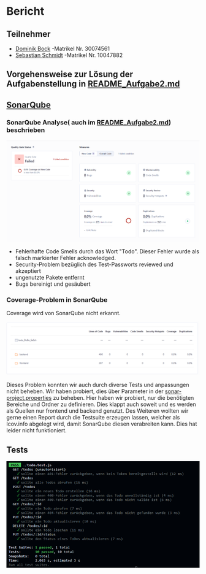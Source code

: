 # Bericht

## Teilnehmer
   - [Dominik Bock](https://github.com/DoBo91)          -Matrikel Nr. 30074561
   - [Sebastian Schmidt](https://github.com/DrDigits)   -Matrikel Nr. 10047882


## Vorgehensweise zur Lösung der Aufgabenstellung in [README_Aufgabe2.md](./README_Aufgabe2.md)

## [SonarQube](https://hopper.fh-swf.de/sonarqube/dashboard?id=todo_DoBo_SeSch)

### SonarQube Analyse( auch im [README_Aufgabe2.md](./README_Aufgabe2.md)) beschrieben
![](screenshot/project.png)


  - Fehlerhafte Code Smells durch das Wort "Todo". Dieser Fehler wurde als falsch markierter Fehler acknowledged.
  - Security-Problem bezüglich des Test-Passworts reviewed und akzeptiert
  - ungenutzte Pakete entfernt
  - Bugs bereinigt und gesäubert

### Coverage-Problem in SonarQube

Coverage wird von SonarQube nicht erkannt.

![](screenshot/Coverage.png)


Dieses Problem konnten wir auch durch diverse Tests und anpassungen nicht beheben. Wir haben probiert, dies über Parameter in der [sonar-project.properties](./sonar-project.properties) zu beheben.
Hier haben wir probiert, nur die benötigten Bereiche und Ordner zu definieren. Dies klappt auch soweit und es werden als Quellen nur frontend und backend genutzt.
Des Weiteren wollten wir gerne einen Report durch die Testsuite erzeugen lassen, welcher als lcov.info abgelegt wird, damit SonarQube diesen verabreiten kann. Dies hat leider nicht funktioniert.


## Tests

![](screenshot/Fehlertests.png)

